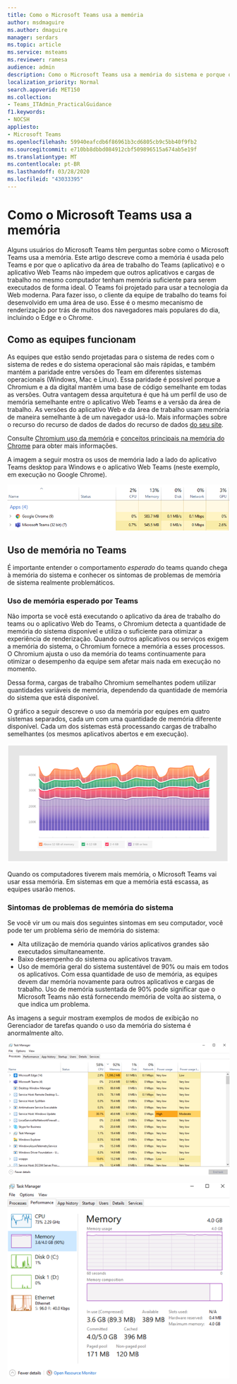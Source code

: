```yaml
---
title: Como o Microsoft Teams usa a memória
author: msdmaguire
ms.author: dmaguire
manager: serdars
ms.topic: article
ms.service: msteams
ms.reviewer: ramesa
audience: admin
description: Como o Microsoft Teams usa a memória do sistema e porque o uso da memória é o mesmo entre o aplicativo da área de trabalho e o aplicativo Web.
localization_priority: Normal
search.appverid: MET150
ms.collection:
- Teams_ITAdmin_PracticalGuidance
f1.keywords:
- NOCSH
appliesto:
- Microsoft Teams
ms.openlocfilehash: 59940eafcdb6f86961b3cd6805cb9c5bb40f9fb2
ms.sourcegitcommit: e710bb8dbbd084912cbf509896515a674ab5e19f
ms.translationtype: MT
ms.contentlocale: pt-BR
ms.lasthandoff: 03/28/2020
ms.locfileid: "43033395"
---
```

# <a name="how-microsoft-teams-uses-memory"></a>Como o Microsoft Teams usa a memória

Alguns usuários do Microsoft Teams têm perguntas sobre como o Microsoft Teams usa a memória. Este artigo descreve como a memória é usada pelo Teams e por que o aplicativo da área de trabalho do Teams (aplicativo) e o aplicativo Web Teams não impedem que outros aplicativos e cargas de trabalho no mesmo computador tenham memória suficiente para serem executados de forma ideal. O Teams foi projetado para usar a tecnologia da Web moderna. Para fazer isso, o cliente da equipe de trabalho do teams foi desenvolvido em uma área de uso. Esse é o mesmo mecanismo de renderização por trás de muitos dos navegadores mais populares do dia, incluindo o Edge e o Chrome.

## <a name="how-teams-works"></a>Como as equipes funcionam

As equipes que estão sendo projetadas para o sistema de redes com o sistema de redes e do sistema operacional são mais rápidas, e também mantém a paridade entre versões do Team em diferentes sistemas operacionais (Windows, Mac e Linux). Essa paridade é possível porque a Chromium e a da digital mantêm uma base de código semelhante em todas as versões. Outra vantagem dessa arquitetura é que há um perfil de uso de memória semelhante entre o aplicativo Web Teams e a versão da área de trabalho. As versões do aplicativo Web e da área de trabalho usam memória de maneira semelhante à de um navegador usá-lo. Mais informações sobre o recurso do recurso de dados de dados do recurso de dados [do seu site](https://electronjs.org/).

Consulte [Chromium uso da memória](https://www.chromium.org/developers/memory-usage-backgrounder) e [conceitos principais na memória do Chrome](https://chromium.googlesource.com/chromium/src.git/+/master/docs/memory/key_concepts.md) para obter mais informações.

A imagem a seguir mostra os usos de memória lado a lado do aplicativo Teams desktop para Windows e o aplicativo Web Teams (neste exemplo, em execução no Google Chrome).

![Uso da memória do aplicativo Web do Teams e do aplicativo Web](media/teams-memory-clientweb.png)

## <a name="memory-usage-in-teams"></a>Uso de memória no Teams

É importante entender o comportamento *esperado* do teams quando chega à memória do sistema e conhecer os sintomas de problemas de memória de sistema realmente problemáticos.

### <a name="expected-memory-usage-by-teams"></a>Uso de memória esperado por Teams

Não importa se você está executando o aplicativo da área de trabalho do teams ou o aplicativo Web do Teams, o Chromium detecta a quantidade de memória do sistema disponível e utiliza o suficiente para otimizar a experiência de renderização. Quando outros aplicativos ou serviços exigem a memória do sistema, o Chromium fornece a memória a esses processos. O Chromium ajusta o uso da memória do teams continuamente para otimizar o desempenho da equipe sem afetar mais nada em execução no momento.

Dessa forma, cargas de trabalho Chromium semelhantes podem utilizar quantidades variáveis de memória, dependendo da quantidade de memória do sistema que está disponível.

O gráfico a seguir descreve o uso da memória por equipes em quatro sistemas separados, cada um com uma quantidade de memória diferente disponível. Cada um dos sistemas está processando cargas de trabalho semelhantes (os mesmos aplicativos abertos e em execução).

![Uso de memória do Team em diferentes sistemas](media/teams-memory-usage.png)

Quando os computadores tiverem mais memória, o Microsoft Teams vai usar essa memória. Em sistemas em que a memória está escassa, as equipes usarão menos.

### <a name="symptoms-of-system-memory-issues"></a>Sintomas de problemas de memória do sistema

Se você vir um ou mais dos seguintes sintomas em seu computador, você pode ter um problema sério de memória do sistema:

- Alta utilização de memória quando vários aplicativos grandes são executados simultaneamente.
- Baixo desempenho do sistema ou aplicativos travam.
- Uso de memória geral do sistema sustentável de 90% ou mais em todos os aplicativos. Com essa quantidade de uso de memória, as equipes devem dar memória novamente para outros aplicativos e cargas de trabalho. Uso de memória sustentada de 90% pode significar que o Microsoft Teams não está fornecendo memória de volta ao sistema, o que indica um problema.

As imagens a seguir mostram exemplos de modos de exibição no Gerenciador de tarefas quando o uso da memória do sistema é anormalmente alto.

![Modo de exibição uso de memória do teams no Gerenciador de tarefas](media/teams-memory-high-mem-process-list.png)

![Gráfico de uso de memória do teams no Gerenciador de tarefas](media/teams-memory-high-mem-process-list2.png)
